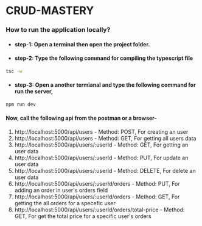# CRUD-MASTERY

### How to run the application locally?

- #### step-1: Open a terminal then open the project folder.
- #### step-2: Type the following command for compiling the typescript file

```bash
tsc -w
```

- #### step-3: Open a another termianal and type the following command for run the server,

```bash
npm run dev
```

#### Now, call the following api from the postman or a browser-

1. http://localhost:5000/api/users - Method: POST, For creating an user
2. http://localhost:5000/api/users - Method: GET, For getting all users data
3. http://localhost:5000/api/users/:userId - Method: GET, For getting an user data
4. http://localhost:5000/api/users/:userId - Method: PUT, For update an user data
5. http://localhost:5000/api/users/:userId - Method: DELETE, For delete an user data
6. http://localhost:5000/api/users/:userId/orders - Method: PUT, For adding an order in user's orders field
7. http://localhost:5000/api/users/:userId/orders - Method: GET, For getting the all orders for a specefic user
8. http://localhost:5000/api/users/:userId/orders/total-price - Method: GET, For get the total price for a specific user's orders
